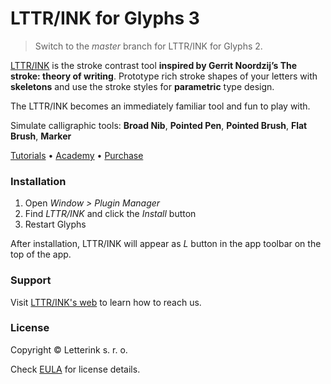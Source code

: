 # LTTR/INK for Glyphs 3

> Switch to the *master* branch for LTTR/INK for Glyphs 2.

[LTTR/INK](https://www.lttrink.com/?utm_source=glpgh&utm_medium=inkap&utm_campaign=gl3&utm_content=glpghlk&utm_term=lttrink) is the stroke contrast tool **inspired by Gerrit Noordzij’s The stroke: theory of writing**. Prototype rich stroke shapes of your letters with **skeletons** and use the stroke styles for **parametric** type design.

The LTTR/INK becomes an immediately familiar tool and fun to play with.

Simulate calligraphic tools: **Broad Nib**, **Pointed Pen**, **Pointed Brush**, **Flat Brush**, **Marker**

[Tutorials](https://www.lttrink.com/documentations/lttr-ink-for-glyphs-documentation?utm_source=glpgh&utm_medium=inkap&utm_campaign=gl3&utm_content=glpghlk&utm_term=howto) • [Academy](https://www.lttrink.com/academy?utm_source=glpgh&utm_medium=inkap&utm_campaign=gl3&utm_content=glpghlk&utm_term=academy) • [Purchase](https://www.lttrink.com/pricing-stroke-plugin-glyphs?utm_source=glpgh&utm_medium=inkap&utm_campaign=gl3&utm_content=glpghlk&utm_term=purchase)

### Installation

1. Open *Window > Plugin Manager*
2. Find *LTTR/INK* and click the *Install* button
3. Restart Glyphs

After installation, LTTR/INK will appear as *L* button in the app toolbar on the top of the app.

### Support

Visit [LTTR/INK's web](https://www.lttrink.com/?utm_source=glpgh&utm_medium=inkap&utm_campaign=gl3&utm_content=glpghlk&utm_term=lttrink) to learn how to reach us.

### License

Copyright © Letterink s. r. o.

Check [EULA](https://www.lttrink.com/legal/eula?utm_source=glpgh&utm_medium=inkap&utm_campaign=gl3&utm_content=glpghlk&utm_term=eula) for license details.
